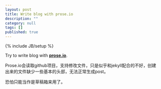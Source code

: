 ```yaml
---
layout: post
title: Write blog with prose.io
description: ""
category: null
tags: []
published: true
---
```


{% include JB/setup %}

Try to write blog with [__prose.io__](http://prose.io).

Prose.io会读取github项目，支持修改文件，只是似乎和jekyll配合的不好，创建出来的文件缺少一些基本的头部，无法正常生成post。

恐怕只能当作是草稿箱来用了。